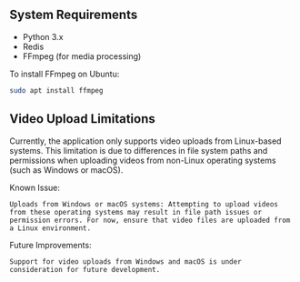 ## System Requirements

- Python 3.x
- Redis
- FFmpeg (for media processing)

To install FFmpeg on Ubuntu:

```bash
sudo apt install ffmpeg
```

## Video Upload Limitations

Currently, the application only supports video uploads from Linux-based systems. This limitation is due to differences in file system paths and permissions when uploading videos from non-Linux operating systems (such as Windows or macOS).

Known Issue:

    Uploads from Windows or macOS systems: Attempting to upload videos from these operating systems may result in file path issues or permission errors. For now, ensure that video files are uploaded from a Linux environment.

Future Improvements:

    Support for video uploads from Windows and macOS is under consideration for future development.
